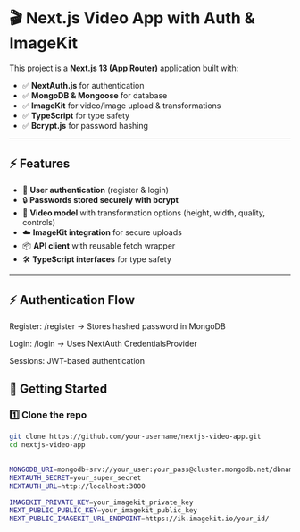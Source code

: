 # 🎬 Next.js Video App with Auth & ImageKit

This project is a **Next.js 13 (App Router)** application built with:

- ✅ **NextAuth.js** for authentication  
- ✅ **MongoDB & Mongoose** for database  
- ✅ **ImageKit** for video/image upload & transformations  
- ✅ **TypeScript** for type safety  
- ✅ **Bcrypt.js** for password hashing  

---
## ⚡ Features

- 🔑 **User authentication** (register & login)  
- 🔒 **Passwords stored securely with bcrypt**  
- 🎥 **Video model** with transformation options (height, width, quality, controls)  
- ☁️ **ImageKit integration** for secure uploads  
- 📦 **API client** with reusable fetch wrapper  
- 🛠 **TypeScript interfaces** for type safety  

---
## ⚡ Authentication Flow
Register: /register → Stores hashed password in MongoDB

Login: /login → Uses NextAuth CredentialsProvider

Sessions: JWT-based authentication

## 🚀 Getting Started

### 1️⃣ Clone the repo
```bash
git clone https://github.com/your-username/nextjs-video-app.git
cd nextjs-video-app

 
MONGODB_URI=mongodb+srv://your_user:your_pass@cluster.mongodb.net/dbname
NEXTAUTH_SECRET=your_super_secret
NEXTAUTH_URL=http://localhost:3000

IMAGEKIT_PRIVATE_KEY=your_imagekit_private_key
NEXT_PUBLIC_PUBLIC_KEY=your_imagekit_public_key
NEXT_PUBLIC_IMAGEKIT_URL_ENDPOINT=https://ik.imagekit.io/your_id/

